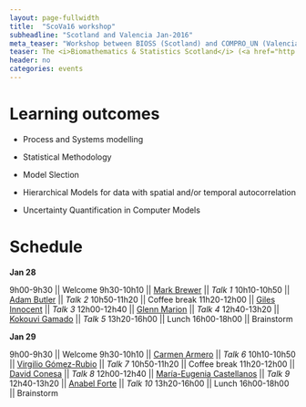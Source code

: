 ```yaml
---
layout: page-fullwidth
title:  "ScoVa16 workshop"
subheadline: "Scotland and Valencia Jan-2016"
meta_teaser: "Workshop between BIOSS (Scotland) and COMPRO_UN (Valencia)."
teaser: The <i>Biomathematics & Statistics Scotland</i> (<a href="http://www.bioss.ac.uk/">BIOSS</a>) and VABAR research groups meeting 28 and 29 january 2016
header: no
categories: events
---
```


# Learning outcomes

* Process and Systems modelling
 
* Statistical Methodology
 
* Model Slection

* Hierarchical Models for data with spatial and/or temporal autocorrelation

* Uncertainty Quantification in Computer Models



# Schedule

**Jan 28**

9h00-9h30 || Welcome
9h30-10h10 || <a href="http://www.bioss.ac.uk/people/markb.html">Mark Brewer</a> || _Talk 1_
10h10-10h50 ||  <a href="http://www.bioss.ac.uk/people/adam.html">Adam Butler</a> || _Talk 2_
10h50-11h20 || Coffee break
11h20-12h00 || <a href="http://www.bioss.ac.uk/people/giles.html">Giles Innocent</a> || _Talk 3_
12h00-12h40 || <a href="http://www.bioss.ac.uk/people/glenn.html">Glenn Marion</a> || _Talk 4_
12h40-13h20 || <a href="http://www.bioss.ac.uk/people/kokouvi.html">Kokouvi Gamado</a> || _Talk 5_
13h20-16h00 || Lunch
16h00-18h00 || Brainstorm


**Jan 29**

9h00-9h30 || Welcome
9h30-10h10 || <a href="http://www.uv.es/armero/">Carmen Armero</a> || _Talk 6_
10h10-10h50 ||  <a href="http://www.uclm.es/profesorado/vgomez/">Virgilio Gómez-Rubio</a> || _Talk 7_
10h50-11h20 || Coffee break
11h20-12h00 || <a href="http://www.geeitema.org/conesa/">David Conesa</a> || _Talk 8_
12h00-12h40 || <a href="http://bayes.etsii.urjc.es/~mecastel/hp/Contact.html">María-Eugenia Castellanos</a> || _Talk 9_
12h40-13h20 || <a href="http://anabelforte.com/">Anabel Forte</a> || _Talk 10_
13h20-16h00 || Lunch
16h00-18h00 || Brainstorm
